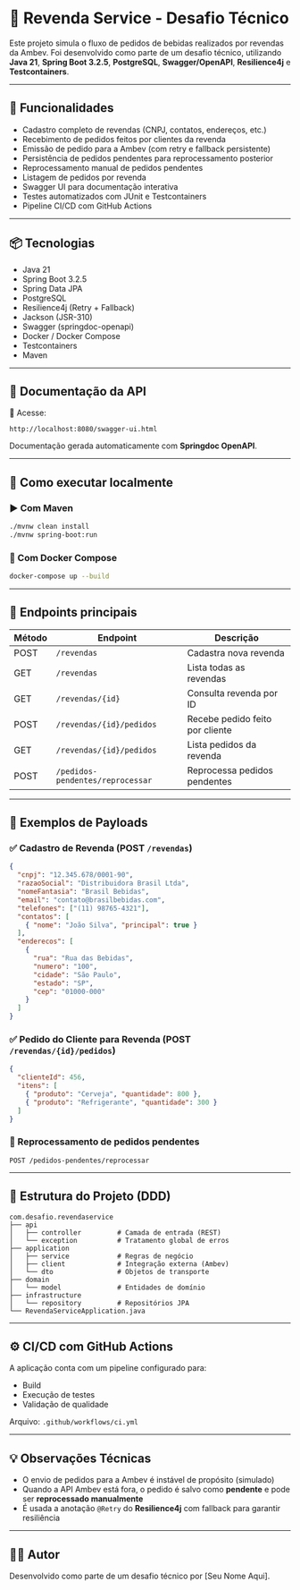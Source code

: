 # 🛒 Revenda Service - Desafio Técnico

Este projeto simula o fluxo de pedidos de bebidas realizados por revendas da Ambev. Foi desenvolvido como parte de um desafio técnico, utilizando **Java 21**, **Spring Boot 3.2.5**, **PostgreSQL**, **Swagger/OpenAPI**, **Resilience4j** e **Testcontainers**.

---

## 🚀 Funcionalidades

- Cadastro completo de revendas (CNPJ, contatos, endereços, etc.)
- Recebimento de pedidos feitos por clientes da revenda
- Emissão de pedido para a Ambev (com retry e fallback persistente)
- Persistência de pedidos pendentes para reprocessamento posterior
- Reprocessamento manual de pedidos pendentes
- Listagem de pedidos por revenda
- Swagger UI para documentação interativa
- Testes automatizados com JUnit e Testcontainers
- Pipeline CI/CD com GitHub Actions

---

## 📦 Tecnologias

- Java 21
- Spring Boot 3.2.5
- Spring Data JPA
- PostgreSQL
- Resilience4j (Retry + Fallback)
- Jackson (JSR-310)
- Swagger (springdoc-openapi)
- Docker / Docker Compose
- Testcontainers
- Maven

---

## 📄 Documentação da API

📍 Acesse:

```
http://localhost:8080/swagger-ui.html
```

Documentação gerada automaticamente com **Springdoc OpenAPI**.

---

## 🔧 Como executar localmente

### ▶️ Com Maven

```bash
./mvnw clean install
./mvnw spring-boot:run
```

### 🐳 Com Docker Compose

```bash
docker-compose up --build
```

---

## 🔁 Endpoints principais

| Método | Endpoint                         | Descrição                                 |
|--------|----------------------------------|-------------------------------------------|
| POST   | `/revendas`                      | Cadastra nova revenda                     |
| GET    | `/revendas`                      | Lista todas as revendas                   |
| GET    | `/revendas/{id}`                 | Consulta revenda por ID                   |
| POST   | `/revendas/{id}/pedidos`         | Recebe pedido feito por cliente           |
| GET    | `/revendas/{id}/pedidos`         | Lista pedidos da revenda                  |
| POST   | `/pedidos-pendentes/reprocessar` | Reprocessa pedidos pendentes              |

---

## 🧪 Exemplos de Payloads

### ✅ Cadastro de Revenda (POST `/revendas`)

```json
{
  "cnpj": "12.345.678/0001-90",
  "razaoSocial": "Distribuidora Brasil Ltda",
  "nomeFantasia": "Brasil Bebidas",
  "email": "contato@brasilbebidas.com",
  "telefones": ["(11) 98765-4321"],
  "contatos": [
    { "nome": "João Silva", "principal": true }
  ],
  "enderecos": [
    {
      "rua": "Rua das Bebidas",
      "numero": "100",
      "cidade": "São Paulo",
      "estado": "SP",
      "cep": "01000-000"
    }
  ]
}
```

### ✅ Pedido do Cliente para Revenda (POST `/revendas/{id}/pedidos`)

```json
{
  "clienteId": 456,
  "itens": [
    { "produto": "Cerveja", "quantidade": 800 },
    { "produto": "Refrigerante", "quantidade": 300 }
  ]
}
```

### 🔁 Reprocessamento de pedidos pendentes

```http
POST /pedidos-pendentes/reprocessar
```

---

## 📂 Estrutura do Projeto (DDD)

```
com.desafio.revendaservice
├── api
│   ├── controller         # Camada de entrada (REST)
│   └── exception          # Tratamento global de erros
├── application
│   ├── service            # Regras de negócio
│   ├── client             # Integração externa (Ambev)
│   └── dto                # Objetos de transporte
├── domain
│   └── model              # Entidades de domínio
├── infrastructure
│   └── repository         # Repositórios JPA
└── RevendaServiceApplication.java
```

---

## ⚙️ CI/CD com GitHub Actions

A aplicação conta com um pipeline configurado para:

- Build
- Execução de testes
- Validação de qualidade

Arquivo: `.github/workflows/ci.yml`

---

## 💡 Observações Técnicas

- O envio de pedidos para a Ambev é instável de propósito (simulado)
- Quando a API Ambev está fora, o pedido é salvo como **pendente** e pode ser **reprocessado manualmente**
- É usada a anotação `@Retry` do **Resilience4j** com fallback para garantir resiliência

---

## 👨‍💻 Autor

Desenvolvido como parte de um desafio técnico por [Seu Nome Aqui].
